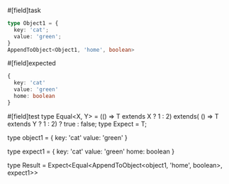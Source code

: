 #[field]task
```ts
type Object1 = {
  key: 'cat';
  value: 'green';
}
AppendToObject<Object1, 'home', boolean>
```

#[field]expected
```ts
{
  key: 'cat'
  value: 'green'
  home: boolean
}
```

#[field]test
type Equal<X, Y> = (<T>() => T extends X ? 1 : 2) extends(
    <T>() => T extends Y ? 1 : 2) ? true : false;
type Expect<T extends true> = T;

type object1 = {
  key: 'cat'
  value: 'green'
}

type expect1 = {
  key: 'cat'
  value: 'green'
  home: boolean
}

type Result = Expect<Equal<AppendToObject<object1, 'home', boolean>, expect1>>